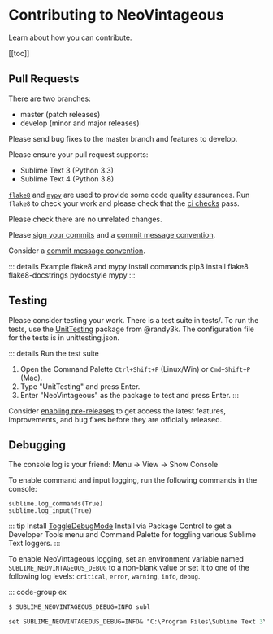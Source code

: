# Contributing to NeoVintageous

Learn about how you can contribute.

[[toc]]

## Pull Requests

There are two branches:

- master (patch releases)
- develop (minor and major releases)

Please send bug fixes to the master branch and features to develop.

Please ensure your pull request supports:

- Sublime Text 3 (Python 3.3)
- Sublime Text 4 (Python 3.8)

[`flake8`](https://flake8.pycqa.org) and [`mypy`](https://mypy.readthedocs.io) are used to provide some code quality assurances. Run `flake8` to check your work and please check that the [ci checks](https://github.com/neovintageous/neovintageous/actions/workflows/ci.yml) pass.

Please check there are no unrelated changes.

Please [sign your commits](https://docs.github.com/en/authentication/managing-commit-signature-verification/signing-commits) and a [commit message convention](https://github.com/vuejs/vitepress/blob/main/.github/commit-convention.md).

Consider a [commit message convention](https://github.com/vuejs/vitepress/blob/main/.github/commit-convention.md).

::: details Example flake8 and mypy install commands
pip3 install flake8 flake8-docstrings pydocstyle mypy
:::

## Testing

Please consider testing your work. There is a test suite in tests/. To run the tests, use the [UnitTesting](https://github.com/SublimeText/UnitTesting) package from @randy3k. The configuration file for the tests is in unittesting.json.

::: details Run the test suite
1. Open the Command Palette `Ctrl+Shift+P` (Linux/Win) or `Cmd+Shift+P` (Mac).
1. Type "UnitTesting" and press Enter.
1. Enter "NeoVintageous" as the package to test and press Enter.
:::

Consider [enabling pre-releases](/guide/getting-started#enable-pre-releases) to get access the latest features, improvements, and bug fixes before they are officially released.

## Debugging

The console log is your friend: Menu → View → Show Console

To enable command and input logging, run the following commands in the console:

```
sublime.log_commands(True)
sublime.log_input(True)
```

::: tip
Install [ToggleDebugMode](https://packagecontrol.io/packages/ToggleDebugMode) <Badge type="tip">Install via Package Control</Badge> to get a Developer Tools menu and Command Palette for toggling various Sublime Text loggers.
:::

To enable NeoVintageous logging, set an environment variable named `SUBLIME_NEOVINTAGEOUS_DEBUG` to a non-blank value or set it to one of the following log levels: `critical`, `error`, `warning`, `info`, `debug`.

::: code-group ex
```sh [Linux]
$ SUBLIME_NEOVINTAGEOUS_DEBUG=INFO subl
```
```ps [Win]
set SUBLIME_NEOVINTAGEOUS_DEBUG=INFO& "C:\Program Files\Sublime Text 3\subl.exe"
```
